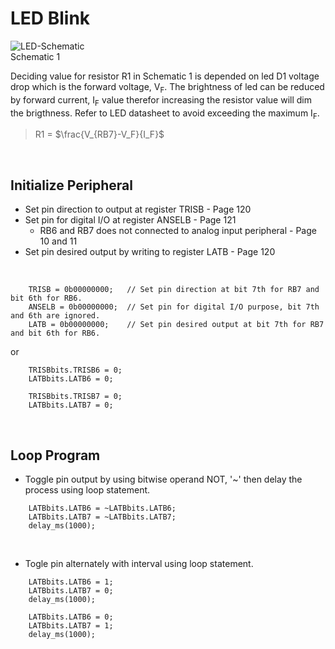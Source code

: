 # LED Blink
![LED-Schematic](https://github.com/user-attachments/assets/96a027a4-b688-44f0-92b1-194a3af776bf)
<br/>
Schematic 1
<br/>

Deciding value for resistor R1 in Schematic 1 is depended on led D1 voltage drop which is the forward voltage, V<sub>F</sub>.
The brightness of led can be reduced by forward current, I<sub>F</sub> value therefor increasing the resistor value will dim the brigthness.
Refer to LED datasheet to avoid exceeding the maximum I<sub>F</sub>.
>R1 = $\frac{V_{RB7}-V_F}{I_F}$
<br/>

## Initialize Peripheral
* Set pin direction to output at register TRISB - Page 120
* Set pin for digital I/O at register ANSELB - Page 121
  - RB6 and RB7 does not connected to analog input peripheral - Page 10 and 11
* Set pin desired output by writing to register LATB - Page 120
<br/>

```
    TRISB = 0b00000000;   // Set pin direction at bit 7th for RB7 and bit 6th for RB6.
    ANSELB = 0b00000000;  // Set pin for digital I/O purpose, bit 7th and 6th are ignored.
    LATB = 0b00000000;    // Set pin desired output at bit 7th for RB7 and bit 6th for RB6.
```
or
```
    TRISBbits.TRISB6 = 0;
    LATBbits.LATB6 = 0;
    
    TRISBbits.TRISB7 = 0;
    LATBbits.LATB7 = 0;
```
<br/>

## Loop Program
* Toggle pin output by using bitwise operand NOT, '~' then delay the process using loop statement.
```
    LATBbits.LATB6 = ~LATBbits.LATB6;
    LATBbits.LATB7 = ~LATBbits.LATB7;
    delay_ms(1000);
```
<br/>

* Togle pin alternately with interval using loop statement.
```
    LATBbits.LATB6 = 1;
    LATBbits.LATB7 = 0;
    delay_ms(1000);
    
    LATBbits.LATB6 = 0;
    LATBbits.LATB7 = 1;
    delay_ms(1000);
```
<br/>
